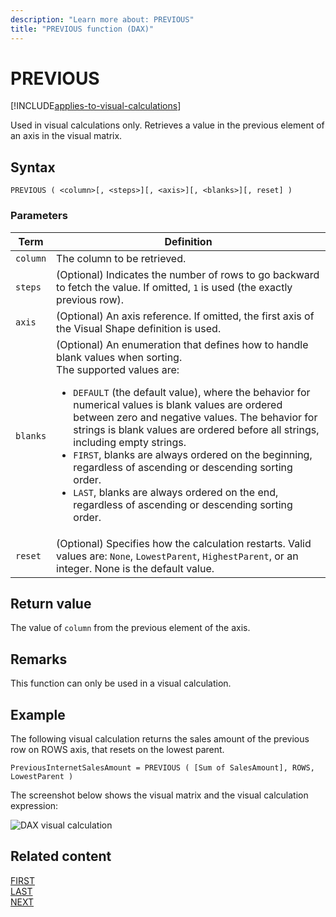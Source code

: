 ```yaml
---
description: "Learn more about: PREVIOUS"
title: "PREVIOUS function (DAX)"
---
```


# PREVIOUS

[!INCLUDE[applies-to-visual-calculations](includes/applies-to-visual-calculations.md)]

Used in visual calculations only. Retrieves a value in the previous element of an axis in the visual matrix.
  
## Syntax  
  
```dax
PREVIOUS ( <column>[, <steps>][, <axis>][, <blanks>][, reset] )
```
  
### Parameters  
  
|Term|Definition|  
|--------|--------------|  
|`column`|The column to be retrieved.|
|`steps`| (Optional) Indicates the number of rows to go backward to fetch the value. If omitted, `1` is used (the exactly previous row).|
|`axis`|(Optional) An axis reference. If omitted, the first axis of the Visual Shape definition is used.|
|`blanks`|(Optional) An enumeration that defines how to handle blank values when sorting. </br>The supported values are:<ul><li>`DEFAULT` (the default value), where the behavior for numerical values is blank values are ordered between zero and negative values. The behavior for strings is blank values are ordered before all strings, including empty strings.</li><li>`FIRST`, blanks are always ordered on the beginning, regardless of ascending or descending sorting order.</li><li>`LAST`, blanks are always ordered on the end, regardless of ascending or descending sorting order. </li></ul>|
|`reset`|(Optional) Specifies how the calculation restarts. Valid values are: `None`, `LowestParent`, `HighestParent`, or an integer. None is the default value.|


## Return value

The value of `column` from the previous element of the axis.
  
## Remarks

This function can only be used in a visual calculation.

## Example

The following visual calculation returns the sales amount of the previous row on ROWS axis, that resets on the lowest parent. 
  
```dax
PreviousInternetSalesAmount = PREVIOUS ( [Sum of SalesAmount], ROWS, LowestParent )
```

The screenshot below shows the visual matrix and the visual calculation expression:

![DAX visual calculation](media/dax-queries/dax-visualcalc-previous.png)

## Related content

[FIRST](first-function-dax.md)  
[LAST](last-function-dax.md)  
[NEXT](next-function-dax.md)
